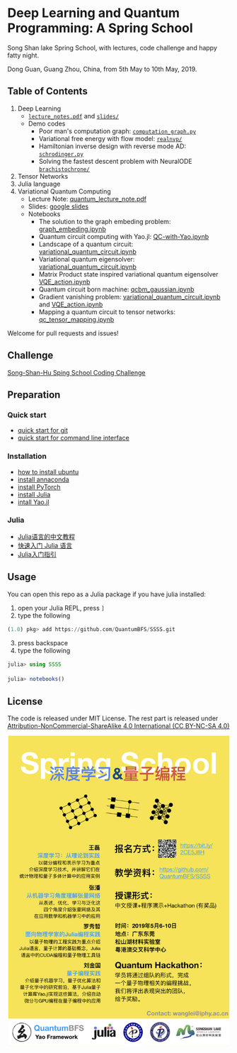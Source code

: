 # Deep Learning and Quantum Programming: A Spring School

Song Shan lake Spring School, with lectures, code challenge and happy fatty night.

Dong Guan, Guang Zhou, China, from 5th May to 10th May, 2019.

## Table of Contents
1. Deep Learning
    * [`lecture_notes.pdf`](https://github.com/QuantumBFS/SSSS/blob/master/1_deep_learning/lecture_notes.pdf) and [`slides/`](https://github.com/QuantumBFS/SSSS/tree/master/1_deep_learning/slides)
    * Demo codes
        * Poor man's computation graph: [`computation_graph.py`](https://github.com/QuantumBFS/SSSS/blob/master/1_deep_learning/computation_graph.py)
        * Variational free energy with flow model: [`realnvp/`](https://github.com/QuantumBFS/SSSS/tree/master/1_deep_learning/realnvp)
        * Hamiltonian inverse design with reverse mode AD: [`schrodinger.py`](https://github.com/QuantumBFS/SSSS/blob/master/1_deep_learning/schrodinger.py)
        * Solving the fastest descent problem with NeuralODE [`brachistochrone/`](https://github.com/QuantumBFS/SSSS/tree/master/1_deep_learning/brachistochrone)
2. Tensor Networks
3. Julia language
4. Variational Quantum Computing
    * Lecture Note: [quantum_lecture_note.pdf](https://github.com/QuantumBFS/SSSS/blob/master/4_quantum/quantum_lecture_note.pdf)
    * Slides: [google slides](https://docs.google.com/presentation/d/1jUTpa8pB3jEOWDW1U0rDTDQ-kpri8j8S4y77GQCo3iM/edit?usp=sharing)
    * Notebooks
        * The solution to the graph embeding problem: [graph_embeding.ipynb](https://github.com/QuantumBFS/SSSS/blob/master/4_quantum/graph_embeding.ipynb)
        * Quantum circuit computing with Yao.jl: [QC-with-Yao.ipynb](https://github.com/QuantumBFS/SSSS/blob/master/4_quantum/QC-with-Yao.ipynb)
        * Landscape of a quantum circuit: [variational_quantum_circuit.ipynb](https://github.com/QuantumBFS/SSSS/blob/master/4_quantum/variational_quantum_circuit.ipynb)
        * Variational quantum eigensolver: [variational_quantum_circuit.ipynb](https://github.com/QuantumBFS/SSSS/blob/master/4_quantum/variational_quantum_circuit.ipynb)
        * Matrix Product state inspired variational quantum eigensolver [VQE_action.ipynb](https://github.com/QuantumBFS/SSSS/blob/master/4_quantum/VQE_action.ipynb)
        * Quantum circuit born machine: [qcbm_gaussian.ipynb](https://github.com/QuantumBFS/SSSS/blob/master/4_quantum/qcbm_gaussian.ipynb)
        * Gradient vanishing problem: [variational_quantum_circuit.ipynb](https://github.com/QuantumBFS/SSSS/blob/master/4_quantum/variational_quantum_circuit.ipynb) and [VQE_action.ipynb](https://github.com/QuantumBFS/SSSS/blob/master/4_quantum/VQE_action.ipynb)
        * Mapping a quantum circuit to tensor networks: [qc_tensor_mapping.ipynb](https://github.com/QuantumBFS/SSSS/blob/master/4_quantum/qc_tensor_mapping.ipynb)

Welcome for pull requests and issues!

     
## Challenge

[Song-Shan-Hu Sping School Coding Challenge](Challenge.md)

## Preparation

### Quick start

- [quick start for git](http://rogerdudler.github.io/git-guide/)
- [quick start for command line interface](https://www.makeuseof.com/tag/a-quick-guide-to-get-started-with-the-linux-command-line/)

### Installation
- [how to install ubuntu](https://tutorials.ubuntu.com/tutorial/tutorial-install-ubuntu-desktop)
- [install annaconda](https://www.anaconda.com/distribution/)
- [install PyTorch](https://pytorch.org/)
- [install Julia](https://julialang.org)
- [intall Yao.jl](https://github.com/QuantumBFS/Yao.jl#installation)

### Julia
- [Julia语言的中文教程](https://github.com/Roger-luo/TutorialZH.jl)
- [快速入门 Julia 语言](https://www.bilibili.com/video/av28248187?from=search&seid=5171149583764025744)
- [Julia入门指引](https://discourse.juliacn.com/t/topic/159)


## Usage

You can open this repo as a Julia package if you have julia installed:

1. open your Julia REPL, press `]`
2. type the following

```julia
(1.0) pkg> add https://github.com/QuantumBFS/SSSS.git
```

3. press backspace
4. type the following

```julia
julia> using SSSS

julia> notebooks()
```

## License

The code is released under MIT License. The rest part is released under [Attribution-NonCommercial-ShareAlike 4.0 International (CC BY-NC-SA 4.0)](https://creativecommons.org/licenses/by-nc-sa/4.0/)

<p align="center">
<img align="middle" src="_assets/SongShanHu2019.jpeg" width="500" alt="poster"/>
</p>
